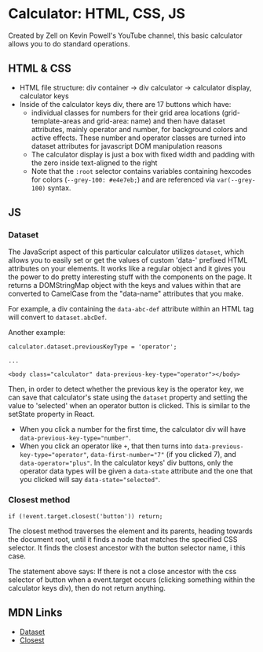 # Calculator: HTML, CSS, JS

Created by Zell on Kevin Powell's YouTube channel, this basic calculator allows you to do standard operations.

## HTML & CSS

- HTML file structure: div container -> div calculator -> calculator display, calculator keys
- Inside of the calculator keys div, there are 17 buttons which have:
  - individual classes for numbers for their grid area locations (grid-template-areas and grid-area: name) and then have dataset attributes, mainly operator and number, for background colors and active effects. These number and operator classes are turned into dataset attributes for javascript DOM manipulation reasons
  - The calculator display is just a box with fixed width and padding with the zero inside text-aligned to the right
  - Note that the `:root` selector contains variables containing hexcodes for colors (`--grey-100: #e4e7eb;`) and are referenced via `var(--grey-100)` syntax.

## JS

### Dataset

The JavaScript aspect of this particular calculator utilizes `dataset`, which allows you to easily set or get the values of custom 'data-' prefixed HTML attributes on your elements. It works like a regular object and it gives you the power to do pretty interesting stuff with the components on the page. It returns a DOMStringMap object with the keys and values within that are converted to CamelCase from the "data-name" attributes that you make.

For example, a div containing the `data-abc-def` attribute within an HTML tag will convert to `dataset.abcDef`.

Another example:

```
calculator.dataset.previousKeyType = 'operator';

...

<body class="calculator" data-previous-key-type="operator"></body>
```

Then, in order to detect whether the previous key is the operator key, we can save that calculator's state using the `dataset` property and setting the value to 'selected' when an operator button is clicked. This is similar to the setState property in React.

- When you click a number for the first time, the calculator div will have `data-previous-key-type="number"`.
- When you click an operator like `+`, that then turns into `data-previous-key-type="operator"`, `data-first-number="7"` (if you clicked 7), and `data-operator="plus"`. In the calculator keys' div buttons, only the operator data types will be given a `data-state` attribute and the one that you clicked will say `data-state="selected"`.

### Closest method

`if (!event.target.closest('button')) return;`

The closest method traverses the element and its parents, heading towards the document root, until it finds a node that matches the specified CSS selector. It finds the closest ancestor with the button selector name, i this case.

The statement above says: If there is not a close ancestor with the css selector of button when a event.target occurs (clicking something within the calculator keys div), then do not return anything.

## MDN Links

- [Dataset](https://developer.mozilla.org/en-US/docs/Web/API/HTMLElement/dataset)
- [Closest](https://developer.mozilla.org/en-US/docs/Web/API/Element/closest)
